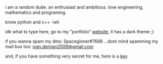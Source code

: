 i am a random dude. an enthusiast and ambitious. love engineering, mathematics and programing.

know python and c++ -ish

idk what to type here, go to my "portfolio" [website](https://spaceginner.github.io/), it has a dark theme ;)

if you wanna spam my dms: Spaceginner#7688
...dont mind spamming my mail box too: ivan.demian2009@gmail.com

and, if you have something very secret for me, here is a [key](https://gist.github.com/Spaceginner/9e8bfa0702fd34e35c64db889c6f7e5f)
